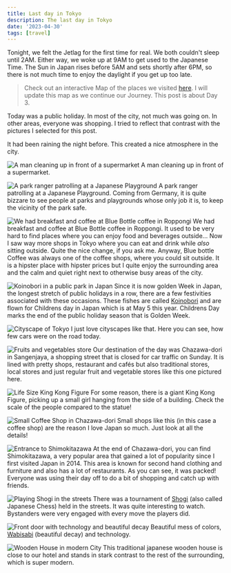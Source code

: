 ```yaml
---
title: Last day in Tokyo
description: The last day in Tokyo
date: '2023-04-30'
tags: [travel]
---
```


Tonight, we felt the Jetlag for the first time for real. We both couldn't sleep until 2AM. Either way, we woke up at 9AM to get used to the Japanese Time. The Sun in Japan rises before 5AM and sets shortly after 6PM, so there is not much time to enjoy the daylight if you get up too late.

> Check out an interactive Map of the places we visited [here](https://wanderlog.com/view/ipgoeoyijw/japan-trip/shared). I will update this map as we continue our Journey. This post is about Day 3.

Today was a public holiday. In most of the city, not much was going on. In other areas, everyone was shopping. I tried to reflect that contrast with the pictures I selected for this post.

It had been raining the night before. This created a nice atmosphere in the city.

![A man cleaning up in front of a supermarket](/images/japan03/2023-04-30_095756_00.JPG)
A man cleaning up in front of a supermarket.

![A park ranger patrolling at a Japanese Playground](/images/japan03/2023-04-30_101428_00.JPG)
A park ranger patrolling at a Japanese Playground. Coming from Germany, it is quite bizzare to see people at parks and playgrounds whose only job it is, to keep the vicinity of the park safe.

![We had breakfast and coffee at Blue Bottle coffee in Roppongi](/images/japan03/2023-04-30_110509_00.JPG)
We had breakfast and coffee at Blue Bottle coffee in Roppongi. It used to be very hard to find places where you can enjoy food and beverages outside… Now I saw way more shops in Tokyo where you can eat and drink while _also_ sitting outside. Quite the nice change, if you ask me. Anyway, Blue bottle Coffee was always one of the coffee shops, where you could sit outside. It is a hipster place with hipster prices but I quite enjoy the surrounding area and the calm and quiet right next to otherwise busy areas of the city.

![Koinobori in a public park in Japan](/images/japan03/2023-04-30_111629_00.JPG)
Since it is now golden Week in Japan, the longest stretch of public holidays in a row, there are a few festivities associated with these occasions. These fishes are called [Koinobori](https://en.wikipedia.org/wiki/Koinobori) and are flown for Childrens day in Japan which is at May 5 this year. Childrens Day marks the end of the public holiday season that is Golden Week.

![Cityscape of Tokyo](/images/japan03/2023-04-30_112420_00.JPG)
I just love cityscapes like that. Here you can see, how few cars were on the road today.

![Fruits and vegetables store](/images/japan03/2023-04-30_123800_00.JPG)
Our destination of the day was Chazawa-dori in Sangenjaya, a shopping street that is closed for car traffic on Sunday. It is lined with pretty shops, restaurant and cafés but also traditional stores, local stores and just regular fruit and vegetable stores like this one pictured here.

![Life Size King Kong Figure](/images/japan03/2023-04-30_123940_00.JPG)
For some reason, there is a giant King Kong Figure, picking up a small girl hanging from the side of a building. Check the scale of the people compared to the statue!

![Small Coffee Shop in Chazawa-dori](/images/japan03/2023-04-30_124729_00.JPG)
Small shops like this (in this case a coffee shop) are the reason I love Japan so much. Just look at all the details!

![Entrance to Shimokitazawa](/images/japan03/2023-04-30_133035_00.JPG)
At the end of Chazawa-dori, you can find Shimokitazawa, a very popular area that gained a lot of popularity since I first visited Japan in 2014. This area is known for second hand clothing and furniture and also has a lot of restaurants. As you can see, it was packed! Everyone was using their day off to do a bit of shopping and catch up with friends.

![Playing Shogi in the streets](/images/japan03/2023-04-30_150211_00.JPG)
There was a tournament of [Shogi](https://en.wikipedia.org/wiki/Shogi) (also called Japanese Chess) held in the streets. It was quite interesting to watch. Bystanders were very engaged with every move the players did.

![Front door with technology and beautiful decay](/images/japan03/2023-04-30_150538_00.JPG)
Beautiful mess of colors, [Wabisabi](https://en.wikipedia.org/wiki/Wabi-sabi) (beautiful decay) and technology.

![Wooden House in modern City](/images/japan03/2023-04-30_182803_00.JPG)
This traditional japanese wooden house is close to our hotel and stands in stark contrast to the rest of the surrounding, which is super modern.